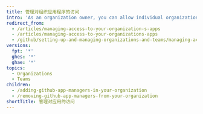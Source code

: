 ```yaml
---
title: 管理对组织应用程序的访问
intro: 'As an organization owner, you can allow individual organization members to manage {% data variables.product.prodname_github_apps %} in your organization.'
redirect_from:
  - /articles/managing-access-to-your-organization-s-apps
  - /articles/managing-access-to-your-organizations-apps
  - /github/setting-up-and-managing-organizations-and-teams/managing-access-to-your-organizations-apps
versions:
  fpt: '*'
  ghes: '*'
  ghae: '*'
topics:
  - Organizations
  - Teams
children:
  - /adding-github-app-managers-in-your-organization
  - /removing-github-app-managers-from-your-organization
shortTitle: 管理对应用的访问
---
```


